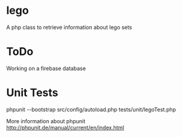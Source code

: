 lego
====

A php class to retrieve information about lego sets

ToDo
=========

Working on a firebase database


Unit Tests
==========

phpunit --bootstrap src/config/autoload.php tests/unit/legoTest.php

More information about phpunit
http://phpunit.de/manual/current/en/index.html
